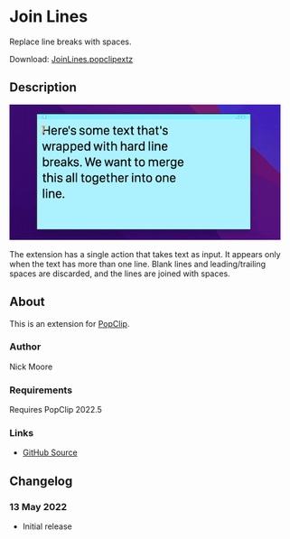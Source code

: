 # Join Lines

Replace line breaks with spaces.

Download: [JoinLines.popclipextz](https://github.com/pilotmoon/PopClip-Extensions/raw/master/extensions/JoinLines.popclipextz)

## Description

<img src="https://raw.githubusercontent.com/pilotmoon/PopClip-Extensions/master/source/JoinLines.popclipext/JoinLines-demo.gif" width="480px">

The extension has a single action that takes text as input. It appears only when the  text has more than one line. Blank lines and leading/trailing spaces are discarded, and the lines are joined with spaces.

## About

This is an extension for [PopClip](https://pilotmoon.com/popclip/).

### Author

Nick Moore

### Requirements

Requires PopClip 2022.5

### Links

<!-- * [Forum Page](#) -->
* [GitHub Source](https://github.com/pilotmoon/PopClip-Extensions/tree/master/source/JoinLines.popclipext)
  
## Changelog

### 13 May 2022

* Initial release

